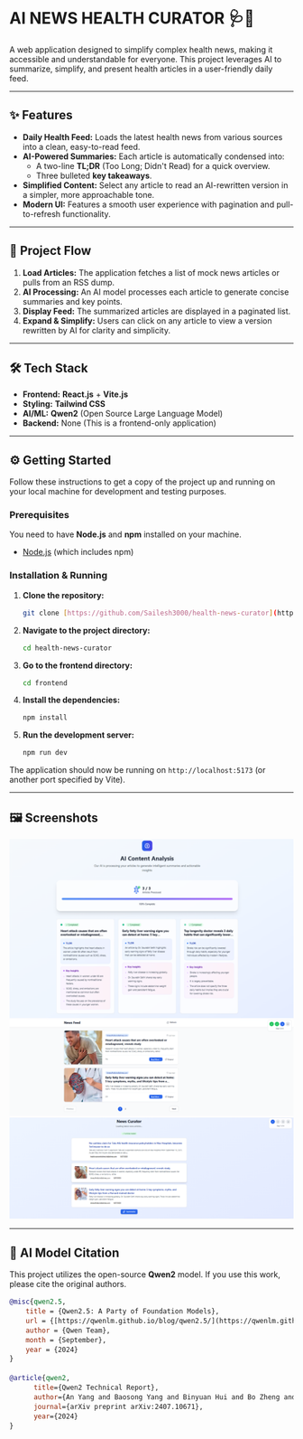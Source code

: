 # AI NEWS HEALTH CURATOR 🩺💊

A web application designed to simplify complex health news, making it accessible and understandable for everyone. This project leverages AI to summarize, simplify, and present health articles in a user-friendly daily feed.

---

## ✨ Features

* **Daily Health Feed:** Loads the latest health news from various sources into a clean, easy-to-read feed.
* **AI-Powered Summaries:** Each article is automatically condensed into:
    * A two-line **TL;DR** (Too Long; Didn't Read) for a quick overview.
    * Three bulleted **key takeaways**.
* **Simplified Content:** Select any article to read an AI-rewritten version in a simpler, more approachable tone.
* **Modern UI:** Features a smooth user experience with pagination and pull-to-refresh functionality.

---

## 🚀 Project Flow

1.  **Load Articles:** The application fetches a list of mock news articles or pulls from an RSS dump.
2.  **AI Processing:** An AI model processes each article to generate concise summaries and key points.
3.  **Display Feed:** The summarized articles are displayed in a paginated list.
4.  **Expand & Simplify:** Users can click on any article to view a version rewritten by AI for clarity and simplicity.

---

## 🛠️ Tech Stack

* **Frontend:** **React.js** + **Vite.js**
* **Styling:** **Tailwind CSS**
* **AI/ML:** **Qwen2** (Open Source Large Language Model)
* **Backend:** None (This is a frontend-only application)

---

## ⚙️ Getting Started

Follow these instructions to get a copy of the project up and running on your local machine for development and testing purposes.




### Prerequisites

You need to have **Node.js** and **npm** installed on your machine.

* [Node.js](https://nodejs.org/en/download/) (which includes npm)

### Installation & Running

1.  **Clone the repository:**
    ```sh
    git clone [https://github.com/Sailesh3000/health-news-curator](https://github.com/Sailesh3000/health-news-curator)
    ```

2.  **Navigate to the project directory:**
    ```sh
    cd health-news-curator
    ```

3.  **Go to the frontend directory:**
    ```sh
    cd frontend
    ```

4.  **Install the dependencies:**
    ```sh
    npm install
    ```

5.  **Run the development server:**
    ```sh
    npm run dev
    ```

The application should now be running on `http://localhost:5173` (or another port specified by Vite).

---

## 🖼️ Screenshots

![A screenshot of the Health News Curator application](./frontend/assets/Screenshot%202025-09-27%20124611.png)
![A screenshot of the Health News Curator application](./frontend/assets/Screenshot%202025-09-27%20124623.png)
![A screenshot of the Health News Curator application](./frontend/assets/Screenshot%202025-09-27%20124634.png)

---
## 🧠 AI Model Citation

This project utilizes the open-source **Qwen2** model. If you use this work, please cite the original authors.

```bibtex
@misc{qwen2.5,
    title = {Qwen2.5: A Party of Foundation Models},
    url = {[https://qwenlm.github.io/blog/qwen2.5/](https://qwenlm.github.io/blog/qwen2.5/)},
    author = {Qwen Team},
    month = {September},
    year = {2024}
}

@article{qwen2,
      title={Qwen2 Technical Report}, 
      author={An Yang and Baosong Yang and Binyuan Hui and Bo Zheng and Bowen Yu and Chang Zhou and Chengpeng Li and Chengyuan Li and Dayiheng Liu and Fei Huang and Guanting Dong and Haoran Wei and Huan Lin and Jialong Tang and Jialin Wang and Jian Yang and Jianhong Tu and Jianwei Zhang and Jianxin Ma and Jin Xu and Jingren Zhou and Jinze Bai and Jinzheng He and Junyang Lin and Kai Dang and Keming Lu and Keqin Chen and Kexin Yang and Mei Li and Mingfeng Xue and Na Ni and Pei Zhang and Peng Wang and Ru Peng and Rui Men and Ruize Gao and Runji Lin and Shijie Wang and Shuai Bai and Sinan Tan and Tianhang Zhu and Tianhao Li and Tianyu Liu and Wenbin Ge and Xiaodong Deng and Xiaohuan Zhou and Xingzhang Ren and Xinyu Zhang and Xipin Wei and Xuancheng Ren and Yang Fan and Yang Yao and Yichang Zhang and Yu Wan and Yunfei Chu and Yuqiong Liu and Zeyu Cui and Zhenru Zhang and Zhihao Fan},
      journal={arXiv preprint arXiv:2407.10671},
      year={2024}
}